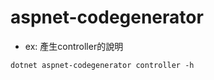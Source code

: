 # aspnet-codegenerator

- ex: 產生controller的說明

```dotnetcli
dotnet aspnet-codegenerator controller -h
```